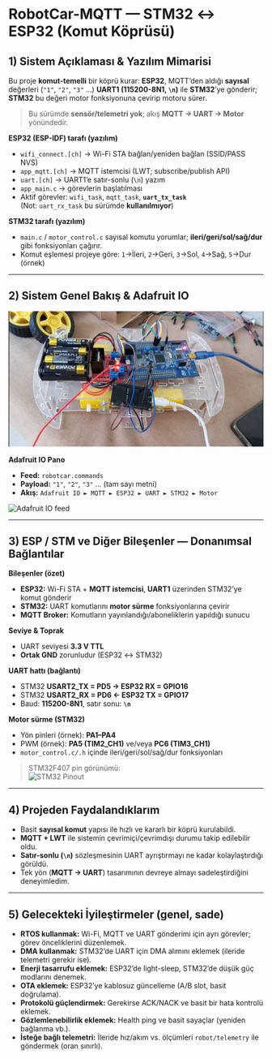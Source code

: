 # RobotCar-MQTT — STM32 ↔ ESP32 (Komut Köprüsü)

## 1) Sistem Açıklaması & Yazılım Mimarisi
Bu proje **komut-temelli** bir köprü kurar: **ESP32**, MQTT’den aldığı **sayısal** değerleri (`"1"`, `"2"`, `"3"` …) **UART1 (115200-8N1, `\n`)** ile **STM32**’ye gönderir; **STM32** bu değeri motor fonksiyonuna çevirip motoru sürer.  
> Bu sürümde **sensör/telemetri yok**; akış **MQTT → UART → Motor** yönündedir.

**ESP32 (ESP-IDF) tarafı (yazılım)**
- `wifi_connect.[ch]` → Wi-Fi STA bağlan/yeniden bağlan (SSID/PASS NVS)
- `app_mqtt.[ch]` → MQTT istemcisi (LWT; subscribe/publish API)
- `uart.[ch]` → UART1’e satır-sonlu (`\n`) yazım
- `app_main.c` → görevlerin başlatılması
- Aktif görevler: `wifi_task`, `mqtt_task`, **`uart_tx_task`**  
  (Not: `uart_rx_task` bu sürümde **kullanılmıyor**)

**STM32 tarafı (yazılım)**
- `main.c` / `motor_control.c` sayısal komutu yorumlar; **ileri/geri/sol/sağ/dur** gibi fonksiyonları çağırır.
- Komut eşlemesi projeye göre: `1`→İleri, `2`→Geri, `3`→Sol, `4`→Sağ, `5`→Dur (örnek)

---

## 2) Sistem Genel Bakış & Adafruit IO
![Sistem genel bakış](system_overview.png)

**Adafruit IO Pano**
- **Feed:** `robotcar.commands`
- **Payload:** `"1"`, `"2"`, `"3"` … (tam sayı metni)  
- **Akış:** `Adafruit IO ► MQTT ► ESP32 ► UART ► STM32 ► Motor`

![Adafruit IO feed](docs/adafruit_feed_robotcar_commands.png)

---

## 3) ESP / STM ve Diğer Bileşenler — Donanımsal Bağlantılar
**Bileşenler (özet)**
- **ESP32:** Wi-Fi STA + **MQTT istemcisi**, **UART1** üzerinden STM32’ye komut gönderir
- **STM32:** UART komutlarını **motor sürme** fonksiyonlarına çevirir
- **MQTT Broker:** Komutların yayınlandığı/aboneliklerin yapıldığı sunucu

**Seviye & Toprak**
- UART seviyesi **3.3 V TTL**  
- **Ortak GND** zorunludur (ESP32 ↔ STM32)

**UART hattı (bağlantı)**
- STM32 **USART2_TX = PD5  →  ESP32 RX = GPIO16**
- STM32 **USART2_RX = PD6  ←  ESP32 TX = GPIO17**
- Baud: **115200-8N1**, satır sonu: **`\n`**

**Motor sürme (STM32)**
- Yön pinleri (örnek): **PA1–PA4**
- PWM (örnek): **PA5 (TIM2_CH1)** ve/veya **PC6 (TIM3_CH1)**
- `motor_control.c/.h` içinde ileri/geri/sol/sağ/dur fonksiyonları

> STM32F407 pin görünümü:  
> ![STM32 Pinout](docs/pinout_stm32f407.png)

---

## 4) Projeden Faydalandıklarım
- Basit **sayısal komut** yapısı ile hızlı ve kararlı bir köprü kurulabildi.
- **MQTT + LWT** ile sistemin çevrimiçi/çevrimdışı durumu takip edilebilir oldu.
- **Satır-sonlu (`\n`)** sözleşmesinin UART ayrıştırmayı ne kadar kolaylaştırdığı görüldü.
- Tek yön (**MQTT → UART**) tasarımının devreye almayı sadeleştirdiğini deneyimledim.

---

## 5) Gelecekteki İyileştirmeler (genel, sade)
- **RTOS kullanmak:** Wi-Fi, MQTT ve UART gönderimi için ayrı görevler; görev önceliklerini düzenlemek.
- **DMA kullanmak:** STM32’de UART için DMA alımını eklemek (ileride telemetri gerekir ise).
- **Enerji tasarrufu eklemek:** ESP32’de light-sleep, STM32’de düşük güç modlarını denemek.
- **OTA eklemek:** ESP32’ye kablosuz güncelleme (A/B slot, basit doğrulama).
- **Protokolü güçlendirmek:** Gerekirse ACK/NACK ve basit bir hata kontrolü eklemek.
- **Gözlemlenebilirlik eklemek:** Health ping ve basit sayaçlar (yeniden bağlanma vb.).
- **İsteğe bağlı telemetri:** İleride hız/akım vs. ölçümleri `robot/telemetry` ile göndermek (oran sınırlı).

